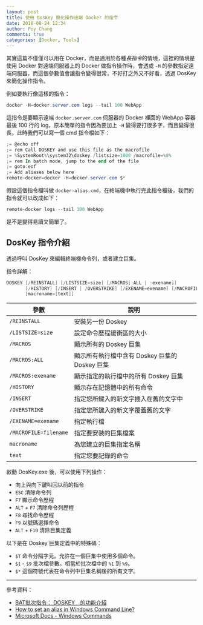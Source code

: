 ```yaml
---
layout: post
title: 使用 DosKey 簡化操作遠端 Docker 的指令
date: 2018-08-24 12:34
author: Poy Chang
comments: true
categories: [Docker, Tools]
---
```

其實這篇不僅僅可以用在 Docker，而是適用於各種*長指令*的情境，這裡的情境是使用 Docker 對遠端伺服器上的 Docker 做指令操作時，會透或 `-H` 的參數指定遠端伺服器，而這個參數值會讓指令變得很常，不好打之外又不好看，透過 DosKey 來簡化操作指令。

例如要執行像這樣的指令：

```ps1
docker -H=docker.server.com logs --tail 100 WebApp
```

這指令是要顯示遠端 `docker.server.com` 伺服器的 Docker 裡面的 WebApp 容器最後 100 行的 log，原本簡單的指令因為要加上 `-H` 變得要打很多字，而且變得很長，此時我們可以寫一個 cmd 指令檔如下：

```ps1
;= @echo off
;= rem Call DOSKEY and use this file as the macrofile
;= %SystemRoot%\system32\doskey /listsize=1000 /macrofile=%0%
;= rem In batch mode, jump to the end of the file
;= goto:eof
;= Add aliases below here
remote-docker=docker -H=docker.server.com $*
```

假設這個指令檔叫做 `docker-alias.cmd`，在終端機中執行完此指令檔後，我們的指令就可以改成如下：

```ps1
remote-docker logs --tail 100 WebApp
```

是不是變得易讀又簡單了。

## DosKey 指令介紹

透過呼叫 DosKey 來編輯終端機命令列，或者建立巨集。

指令詳解：

```ps1
DOSKEY [/REINSTALL] [/LISTSIZE=size] [/MACROS[:ALL | :exename]]
       [/HISTORY] [/INSERT | /OVERSTRIKE] [/EXENAME=exename] [/MACROFILE=filename]
       [macroname=[text]]
```

| 參數                  | 說明                                           |
| --------------------- | ---------------------------------------------- |
| `/REINSTALL`          | 安裝另一份 Doskey                              |
| `/LISTSIZE=size`      | 設定命令歷程緩衝區的大小                       |
| `/MACROS`             | 顯示所有的 Doskey 巨集                         |
| `/MACROS:ALL`         | 顯示所有執行檔中含有 Doskey 巨集的 Doskey 巨集 |
| `/MACROS:exename`     | 顯示指定的執行檔中的所有 Doskey 巨集           |
| `/HISTORY`            | 顯示存在記憶體中的所有命令                     |
| `/INSERT`             | 指定您所鍵入的新文字插入在舊的文字中           |
| `/OVERSTRIKE`         | 指定您所鍵入的新文字覆蓋舊的文字               |
| `/EXENAME=exename`    | 指定執行檔                                     |
| `/MACROFILE=filename` | 指定要安裝的巨集檔案                           |
| `macroname`           | 為您建立的巨集指定名稱                         |
| `text`                | 指定您要記錄的命令                             |

啟動 DosKey.exe 後，可以使用下列操作：

- 向上與向下鍵叫回以前的指令
- `ESC` 清除命令列
- `F7` 顯示命令歷程
- `ALT` + `F7` 清除命令列歷程
- `F8` 尋找命令歷程
- `F9` 以號碼選擇命令
- `ALT` + `F10` 清除巨集定義

以下是在 Doskey 巨集定義中的特殊碼：

- `$T` 命令分隔字元。允許在一個巨集中使用多個命令。
- `$1` - `$9` 批次檔參數。相當於批次檔中的 `%1` 到 `%9`。
- `$*` 這個符號代表在命令列中巨集名稱後的所有文字。

----------

參考資料：

* [BAT批次指令： DOSKEY　的功能介紹](http://forum.twbts.com/thread-10210-1-1.html)
* [How to set an alias in Windows Command Line?](https://superuser.com/questions/560519/how-to-set-an-alias-in-windows-command-line)
* [Microsoft Docs - Windows Commands](https://docs.microsoft.com/en-us/windows-server/administration/windows-commands/doskey)
